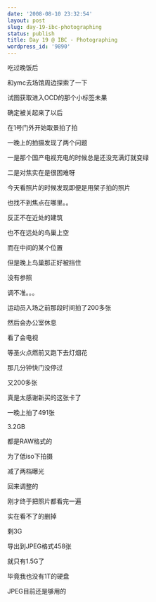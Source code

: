 ```yaml
---
date: '2008-08-10 23:32:54'
layout: post
slug: day-19-ibc-photographing
status: publish
title: Day 19 @ IBC - Photographing
wordpress_id: '9890'
---
```


吃过晚饭后

和ymc去场馆周边探索了一下

试图获取进入OCD的那个小标签未果

确定被关起来了以后

在1号门外开始取景拍了拍

一晚上的拍摄发现了两个问题

一是那个国产电视充电的时候总是还没充满灯就变绿

二是对焦实在是很困难呀

今天看照片的时候发现即便是用架子拍的照片

也找不到焦点在哪里。。

反正不在近处的建筑

也不在远处的鸟巢上空

而在中间的某个位置

但是晚上鸟巢那正好被挡住

没有参照

调不准。。。

运动员入场之前那段时间拍了200多张

然后会办公室休息

看了会电视

等圣火点燃前又跑下去灯烟花

那几分钟快门没停过

又200多张

真是太感谢新买的这张卡了

一晚上拍了491张

3.2GB

都是RAW格式的

为了低iso下拍摄

减了两档曝光

回来调整的

刚才终于把照片都看完一遍

实在看不了的删掉

剩3G

导出到JPEG格式458张

就只有1.5G了

毕竟我也没有1T的硬盘

JPEG目前还是够用的 

